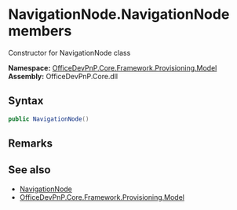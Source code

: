 # NavigationNode.NavigationNode members 
 Constructor for NavigationNode class   

**Namespace:** [OfficeDevPnP.Core.Framework.Provisioning.Model](OfficeDevPnP.Core.Framework.Provisioning.Model.md)  
**Assembly:** OfficeDevPnP.Core.dll  
## Syntax
```C#
public NavigationNode()
```
## Remarks
  
## See also
- [NavigationNode](OfficeDevPnP.Core.Framework.Provisioning.Model.NavigationNode.md)
- [OfficeDevPnP.Core.Framework.Provisioning.Model](OfficeDevPnP.Core.Framework.Provisioning.Model.md)
